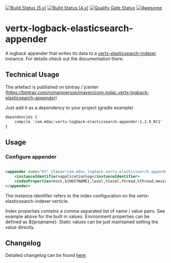 [![Build Status (5.x)](https://github.com/romanpierson/vertx-logback-elasticsearch-appender/actions/workflows/ci-vert.x-5.x.yml/badge.svg)](https://github.com/romanpierson/vertx-logback-elasticsearch-appender/actions/workflows/ci-vert.x-5.x.yml)
[![Build Status (4.x)](https://github.com/romanpierson/vertx-logback-elasticsearch-appender/actions/workflows/ci-vert.x-4.x.yml/badge.svg)](https://github.com/romanpierson/vertx-logback-elasticsearch-appender/actions/workflows/ci-vert.x-4.x.yml)
[![Quality Gate Status](https://sonarcloud.io/api/project_badges/measure?project=romanpierson_vertx-logback-elasticsearch-appender&metric=alert_status)](https://sonarcloud.io/summary/new_code?id=romanpierson_vertx-logback-elasticsearch-appender)
[![Awesome](https://cdn.rawgit.com/sindresorhus/awesome/d7305f38d29fed78fa85652e3a63e154dd8e8829/media/badge.svg)](https://github.com/vert-x3/vertx-awesome)

# vertx-logback-elasticsearch-appender

A logback appender that writes its data to a [vertx-elasticsearch-indexer](https://github.com/romanpierson/vertx-elasticsearch-indexer) instance. For details check out the documentation there.

## Technical Usage

The artefact is published on bintray / jcenter (https://bintray.com/romanpierson/maven/com.mdac.vertx-logback-elasticsearch-appender)

Just add it as a dependency to your project (gradle example)

```xml
dependencies {
	compile 'com.mdac:vertx-logback-elasticsearch-appender:1.2.0_RC1'
}
```

## Usage

### Configure appender

```xml

<appender name="ES" class="com.mdac.logback.vertx.elasticsearch.appender.LogbackElasticSearchAppender" level="info">
  	<instanceIdentifier>applicationlog</instanceIdentifier>
  	<indexProperties>host,${HOSTNAME},level,%level,thread,%thread,message,%message,stacktrace,%ex,stacktraceHash,%exhash,logger,%logger</indexProperties>
</appender>

```
The instance identifier refers to the index configuration on the vertx-elasticsearch-indexer verticle.

Index properties contains a comma separated list of name / value pairs. See example above for the built in values.
Environment properties can be defined as ${propname}. Static values can be just maintained setting the value directly.

## Changelog

Detailed changelog can be found [here](https://github.com/romanpierson/vertx-elasticsearch-indexer/blob/master/CHANGELOG.md).

